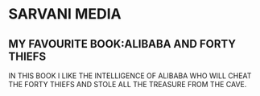 # SARVANI MEDIA
## MY FAVOURITE BOOK:ALIBABA AND FORTY THIEFS
 IN THIS BOOK I LIKE THE INTELLIGENCE OF ALIBABA WHO WILL CHEAT THE FORTY THIEFS AND STOLE ALL THE TREASURE FROM THE CAVE.